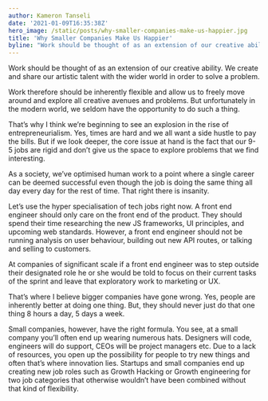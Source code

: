 ```yaml
---
author: Kameron Tanseli
date: '2021-01-09T16:35:38Z'
hero_image: /static/posts/why-smaller-companies-make-us-happier.jpg
title: 'Why Smaller Companies Make Us Happier'
byline: "Work should be thought of as an extension of our creative ability. We create and share our artistic talent with the wider world in order to solve a problem."
---
```


Work should be thought of as an extension of our creative ability. We create and share our artistic talent with the wider world in order to solve a problem.

Work therefore should be inherently flexible and allow us to freely move around and explore all creative avenues and problems. But unfortunately in the modern world, we seldom have the opportunity to do such a thing.

That’s why I think we’re beginning to see an explosion in the rise of entrepreneurialism. Yes, times are hard and we all want a side hustle to pay the bills. But if we look deeper, the core issue at hand is the fact that our 9-5 jobs are rigid and don’t give us the space to explore problems that we find interesting.

As a society, we’ve optimised human work to a point where a single career can be deemed successful even though the job is doing the same thing all day every day for the rest of time. That right there is insanity.

Let’s use the hyper specialisation of tech jobs right now. A front end engineer should only care on the front end of the product. They should spend their time researching the new JS frameworks, UI principles, and upcoming web standards. However, a front end engineer should not be running analysis on user behaviour, building out new API routes, or talking and selling to customers.

At companies of significant scale if a front end engineer was to step outside their designated role he or she would be told to focus on their current tasks of the sprint and leave that exploratory work to marketing or UX.

That’s where I believe bigger companies have gone wrong. Yes, people are inherently better at doing one thing. But, they should never just do that one thing 8 hours a day, 5 days a week.

Small companies, however, have the right formula. You see, at a small company you’ll often end up wearing numerous hats. Designers will code, engineers will do support, CEOs will be project managers etc. Due to a lack of resources, you open up the possibility for people to try new things and often that’s where innovation lies. Startups and small companies end up creating new job roles such as Growth Hacking or Growth engineering for two job categories that otherwise wouldn’t have been combined without that kind of flexibility.